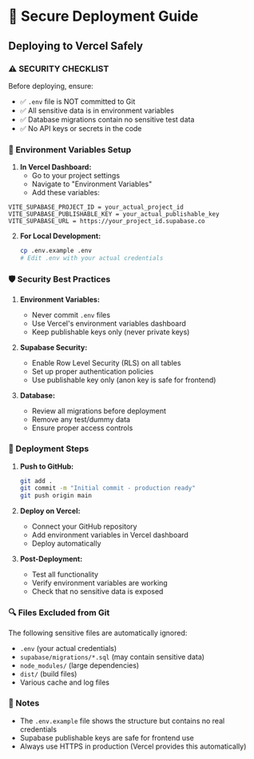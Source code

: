 # 🚀 Secure Deployment Guide

## Deploying to Vercel Safely

### ⚠️ SECURITY CHECKLIST

Before deploying, ensure:

- ✅ `.env` file is NOT committed to Git
- ✅ All sensitive data is in environment variables
- ✅ Database migrations contain no sensitive test data
- ✅ No API keys or secrets in the code

### 🔧 Environment Variables Setup

1. **In Vercel Dashboard:**
   - Go to your project settings
   - Navigate to "Environment Variables"
   - Add these variables:

```
VITE_SUPABASE_PROJECT_ID = your_actual_project_id
VITE_SUPABASE_PUBLISHABLE_KEY = your_actual_publishable_key  
VITE_SUPABASE_URL = https://your_project_id.supabase.co
```

2. **For Local Development:**
   ```bash
   cp .env.example .env
   # Edit .env with your actual credentials
   ```

### 🛡️ Security Best Practices

1. **Environment Variables:**
   - Never commit `.env` files
   - Use Vercel's environment variables dashboard
   - Keep publishable keys only (never private keys)

2. **Supabase Security:**
   - Enable Row Level Security (RLS) on all tables
   - Set up proper authentication policies
   - Use publishable key only (anon key is safe for frontend)

3. **Database:**
   - Review all migrations before deployment
   - Remove any test/dummy data
   - Ensure proper access controls

### 🚀 Deployment Steps

1. **Push to GitHub:**
   ```bash
   git add .
   git commit -m "Initial commit - production ready"
   git push origin main
   ```

2. **Deploy on Vercel:**
   - Connect your GitHub repository
   - Add environment variables in Vercel dashboard
   - Deploy automatically

3. **Post-Deployment:**
   - Test all functionality
   - Verify environment variables are working
   - Check that no sensitive data is exposed

### 🔍 Files Excluded from Git

The following sensitive files are automatically ignored:
- `.env` (your actual credentials)
- `supabase/migrations/*.sql` (may contain sensitive data)
- `node_modules/` (large dependencies)
- `dist/` (build files)
- Various cache and log files

### 📝 Notes

- The `.env.example` file shows the structure but contains no real credentials
- Supabase publishable keys are safe for frontend use
- Always use HTTPS in production (Vercel provides this automatically)
